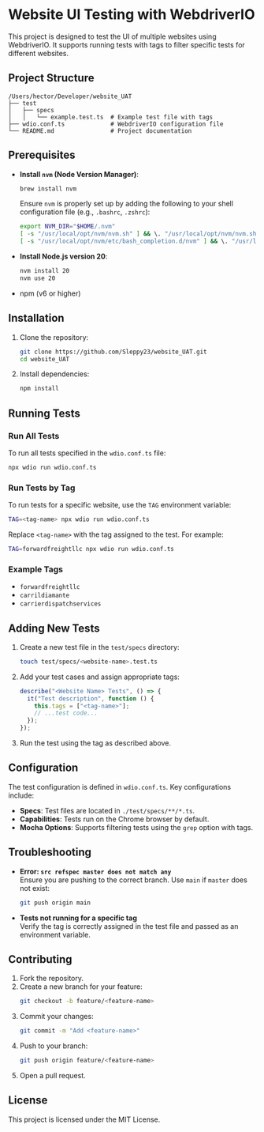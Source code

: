 # Website UI Testing with WebdriverIO

This project is designed to test the UI of multiple websites using WebdriverIO. It supports running tests with tags to filter specific tests for different websites.

## Project Structure

```
/Users/hector/Developer/website_UAT
├── test
│   ├── specs
│   │   └── example.test.ts  # Example test file with tags
├── wdio.conf.ts             # WebdriverIO configuration file
└── README.md                # Project documentation
```

## Prerequisites

- **Install `nvm` (Node Version Manager)**:

  ```bash
  brew install nvm
  ```

  Ensure `nvm` is properly set up by adding the following to your shell configuration file (e.g., `.bashrc`, `.zshrc`):

  ```bash
  export NVM_DIR="$HOME/.nvm"
  [ -s "/usr/local/opt/nvm/nvm.sh" ] && \. "/usr/local/opt/nvm/nvm.sh"
  [ -s "/usr/local/opt/nvm/etc/bash_completion.d/nvm" ] && \. "/usr/local/opt/nvm/etc/bash_completion.d/nvm"
  ```

- **Install Node.js version 20**:

  ```bash
  nvm install 20
  nvm use 20
  ```

- npm (v6 or higher)

## Installation

1. Clone the repository:

   ```bash
   git clone https://github.com/Sleppy23/website_UAT.git
   cd website_UAT
   ```

2. Install dependencies:
   ```bash
   npm install
   ```

## Running Tests

### Run All Tests

To run all tests specified in the `wdio.conf.ts` file:

```bash
npx wdio run wdio.conf.ts
```

### Run Tests by Tag

To run tests for a specific website, use the `TAG` environment variable:

```bash
TAG=<tag-name> npx wdio run wdio.conf.ts
```

Replace `<tag-name>` with the tag assigned to the test. For example:

```bash
TAG=forwardfreightllc npx wdio run wdio.conf.ts
```

### Example Tags

- `forwardfreightllc`
- `carrildiamante`
- `carrierdispatchservices`

## Adding New Tests

1. Create a new test file in the `test/specs` directory:

   ```bash
   touch test/specs/<website-name>.test.ts
   ```

2. Add your test cases and assign appropriate tags:

   ```typescript
   describe("<Website Name> Tests", () => {
     it("Test description", function () {
       this.tags = ["<tag-name>"];
       // ...test code...
     });
   });
   ```

3. Run the test using the tag as described above.

## Configuration

The test configuration is defined in `wdio.conf.ts`. Key configurations include:

- **Specs**: Test files are located in `./test/specs/**/*.ts`.
- **Capabilities**: Tests run on the Chrome browser by default.
- **Mocha Options**: Supports filtering tests using the `grep` option with tags.

## Troubleshooting

- **Error: `src refspec master does not match any`**  
  Ensure you are pushing to the correct branch. Use `main` if `master` does not exist:

  ```bash
  git push origin main
  ```

- **Tests not running for a specific tag**  
  Verify the tag is correctly assigned in the test file and passed as an environment variable.

## Contributing

1. Fork the repository.
2. Create a new branch for your feature:
   ```bash
   git checkout -b feature/<feature-name>
   ```
3. Commit your changes:
   ```bash
   git commit -m "Add <feature-name>"
   ```
4. Push to your branch:
   ```bash
   git push origin feature/<feature-name>
   ```
5. Open a pull request.

## License

This project is licensed under the MIT License.
